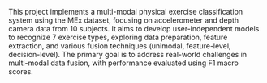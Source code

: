 This project implements a multi-modal physical exercise classification system using the MEx dataset, focusing on accelerometer and depth camera data from 10 subjects. It aims to develop user-independent models to recognize 7 exercise types, exploring data preparation, feature extraction, and various fusion techniques (unimodal, feature-level, decision-level). The primary goal is to address real-world challenges in multi-modal data fusion, with performance evaluated using F1 macro scores.
